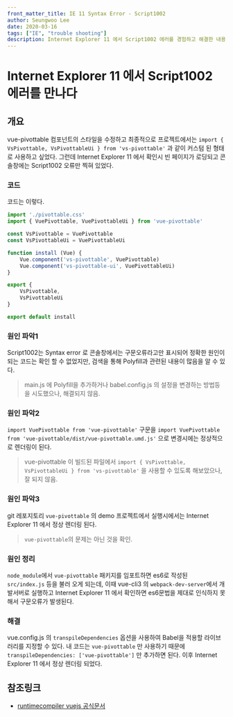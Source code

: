 ```yaml
---
front_matter_title: IE 11 Syntax Error - Script1002
author: Seungwoo Lee
date: 2020-03-16
tags: ["IE", "trouble shooting"]
description: Internet Explorer 11 에서 Script1002 에러를 경험하고 해결한 내용을 정리 한다.
---
```


# Internet Explorer 11 에서 Script1002 에러를 만나다

## 개요

vue-pivottable 컴포넌트의 스타일을 수정하고 최종적으로 프로젝트에서는 `import { VsPivottable, VsPivottableUi } from 'vs-pivottable'` 과 같이 커스텀 된 형태로 사용하고 싶었다. 그런데 Internet Explorer 11 에서 확인시 빈 페이지가 로딩되고 콘솔창에는 Script1002 오류만 찍혀 있었다.

### 코드

코드는 이렇다.

```js
import './pivottable.css'
import { VuePivottable, VuePivottableUi } from 'vue-pivottable'

const VsPivottable = VuePivottable
const VsPivottableUi = VuePivottableUi

function install (Vue) {
    Vue.component('vs-pivottable', VuePivottable)
    Vue.component('vs-pivottable-ui', VuePivottableUi)
}

export {
    VsPivottable,
    VsPivottableUi
}

export default install
```

### 원인 파악1

Script1002는 Syntax error 로 콘솔창에서는 구문오류라고만 표시되어 정확한 원인이 되는 코드는 확인 할 수 없었지만, 검색을 통해 Polyfill과 관련된 내용이 많음을 알 수 있다.
> main.js 에 Polyfill을 추가하거나 babel.config.js 의 설정을 변경하는 방법등을 시도했으나, 해결되지 않음.

### 원인 파악2

`import VuePivottable from 'vue-pivottable'` 구문을 `import VuePivottable from 'vue-pivottable/dist/vue-pivottable.umd.js'` 으로 변경시에는 정상적으로 렌더링이 된다.
> vue-pivottable 이 빌드된 파일에서 `import { VsPivottable, VsPivottableUi } from 'vs-pivottable'` 을 사용할 수 있도록 해보았으나, 잘 되지 않음.

### 원인 파악3

git 레포지토리 `vue-pivottable` 의 demo 프로젝트에서 실행시에서는 Internet Explorer 11 에서 정상 렌더링 된다.
> `vue-pivottable`의 문제는 아닌 것을 확인.

### 원인 정리

`node_module`에서 `vue-pivottable` 패키지를 임포트하면 es6로 작성된 `src/index.js` 등을 불러 오게 되는데, 이때 vue-cli3 의 `webpack-dev-server`에서 개발서버로 실행하고 Internet Explorer 11 에서 확인하면 es6문법을 제대로 인식하지 못해서 구문오류가 발생된다.

### 해결

vue.config.js 의 `transpileDependencies` 옵션을 사용하여 Babel을 적용할 라이브러리를 지정할 수 있다. 내 코드는 `vue-pivottable` 만  사용하기 때문에 `transpileDependencies: ['vue-pivottable']` 만 추가하면 된다. 이후 Internet Explorer 11 에서 정상 렌더링 되었다.

## 참조링크

* [runtimecompiler vuejs 공식문서](https://cli.vuejs.org/config/#runtimecompiler)
